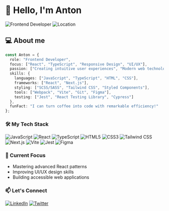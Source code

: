 # 👋 Hello, I'm Anton

![Frontend Developer](https://img.shields.io/badge/Frontend-Developer-blue)
![Location](https://img.shields.io/badge/Location-Kyiv-green)

## 💻 About me

```ts
const Anton = {
  role: "Frontend Developer",
  focus: ["React", "TypeScript", "Responsive Design", "UI/UX"],
  passion: ["Creating intuitive user experiences", "Modern web technologies", "Clean code architecture", "Performance optimization"],
  skills: {
    languages: ["JavaScript", "TypeScript", "HTML", "CSS"],
    frameworks: ["React", "Next.js"],
    styling: ["SCSS/SASS", "Tailwind CSS", "Styled Components"],
    tools: ["Webpack", "Vite", "Git", "Figma"],
    testing: ["Jest", "React Testing Library", "Cypress"]
  },
  funFact: "I can turn coffee into code with remarkable efficiency!"
};
```

### 🛠️ My Tech Stack

![JavaScript](https://img.shields.io/badge/JavaScript-F7DF1E?style=for-the-badge&logo=javascript&logoColor=black)
![React](https://img.shields.io/badge/React-61DAFB?style=for-the-badge&logo=react&logoColor=black)
![TypeScript](https://img.shields.io/badge/TypeScript-3178C6?style=for-the-badge&logo=typescript&logoColor=white)
![HTML5](https://img.shields.io/badge/HTML5-E34F26?style=for-the-badge&logo=html5&logoColor=white)
![CSS3](https://img.shields.io/badge/CSS3-1572B6?style=for-the-badge&logo=css3&logoColor=white)
![Tailwind CSS](https://img.shields.io/badge/Tailwind-06B6D4?style=for-the-badge&logo=tailwindcss&logoColor=white)
![Next.js](https://img.shields.io/badge/Next.js-000000?style=for-the-badge&logo=nextdotjs&logoColor=white)
![Vite](https://img.shields.io/badge/Vite-646CFF?style=for-the-badge&logo=vite&logoColor=white)
![Jest](https://img.shields.io/badge/Jest-C21325?style=for-the-badge&logo=jest&logoColor=white)
![Figma](https://img.shields.io/badge/Figma-F24E1E?style=for-the-badge&logo=figma&logoColor=white)

### 🎯 Current Focus

- Mastering advanced React patterns
- Improving UI/UX design skills
- Building accessible web applications

### 📫 Let's Connect

[![LinkedIn](https://img.shields.io/badge/LinkedIn-0A66C2?style=for-the-badge&logo=linkedin&logoColor=white)](https://www.linkedin.com/in/skynov/)
[![Twitter](https://img.shields.io/badge/Twitter-1DA1F2?style=for-the-badge&logo=twitter&logoColor=white)](https://twitter.com/skynov_ua)
